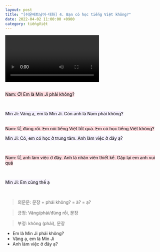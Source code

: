 ```yaml
---
layout: post
title: "[쉬운베트남어-대화] 4. Bạn có học tiếng Việt không?"
date: 2022-04-02 11:00:00 +0900
category: tiếngViệt
---
```


<div class="video-container">
    <video id="player" class="video-js vjs-default-skin vjs-big-play-centered" data-json="/public/json/쉬운베트남어-대화4과.json"></video>
</div>

<br>

<mark style="background-color: #ffdce0">Nam: Ơ! Em là Min Ji phải không?</mark>

<br>

<mark style="background-color: #f5f0ff">Min Ji: Vâng ạ, em là Min Ji. Còn anh là Nam phải không?</mark>

<br>
<mark style="background-color: #ffdce0">Nam: Ừ, đúng rồi. Em nói tiếng Việt tốt quá. Em có học tiếng Việt không?</mark>

<br>

<mark style="background-color: #f5f0ff">Min Ji: Có, em có học ở trung tâm. Anh làm việc ở đây ạ?</mark>

<br>

<mark style="background-color: #ffdce0">Nam: Ừ, anh làm việc ở đây. Anh là nhân viên thiết kế. Gặp lại em anh vui quá</mark>

<br>

<mark style="background-color: #f5f0ff">Min Ji: Em cũng thế ạ</mark>

<br>

> 의문문: 문장 + phải không? = à? = ạ?

> 긍정: Vâng/phải/đúng rồi, 문장

> 부정: không (phải), 문장

- Em là Min Ji phải không?
- Vâng ạ, em là Min Ji
- Anh làm việc ở đây ạ?
